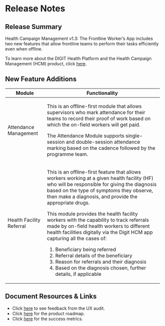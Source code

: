 # Release Notes

## Release Summary

Health Campaign Management v1.3: The Frontline Worker’s App includes two new features that allow frontline teams to perform their tasks efficiently even when offline.

To learn more about the DIGIT Health Platform and the Health Campaign Management (HCM) product, click [here](../../).&#x20;

## New Feature Additions

| Module                    | Functionality                                                                                                                                                                                                                                                                                                                                                                                                                                                                                                                                                                                                                                                                                                    |
| ------------------------- | ---------------------------------------------------------------------------------------------------------------------------------------------------------------------------------------------------------------------------------------------------------------------------------------------------------------------------------------------------------------------------------------------------------------------------------------------------------------------------------------------------------------------------------------------------------------------------------------------------------------------------------------------------------------------------------------------------------------- |
| Attendance Management     | <p>This is an offline-first module that allows supervisors who mark attendance for their teams to record their proof of work based on which the on-field workers will get paid.<br></p><p>The Attendance Module supports single-session and double-session attendance marking based on the cadence followed by the programme team.</p>                                                                                                                                                                                                                                                                                                                                                                           |
| Health Facility Referral  | <p>This is an offline-first feature that allows workers working at a given health facility (HF) who will be responsible for giving the diagnosis based on the type of symptoms they observe, then make a diagnosis, and provide the appropriate drugs.<br></p><p>This module provides the health facility workers with the capability to track referrals made by on-field health workers to different health facilities digitally via the Digit HCM app capturing all the cases of:</p><ol start="1"><li>Beneficiary being referred</li><li>Referral details of the beneficiary</li><li>Reason for referrals and their diagnosis</li><li>Based on the diagnosis chosen, further details, if applicable</li></ol> |

## Document Resources & Links

* Click [here](smc-ux-audit.md) to see feedback from the UX audit.&#x20;
* Click [here](../../../../introducing-digit-health-platform/roadmap.md) for the product roadmap.
* Click [here](success-metrics.md) for the success metrics.
